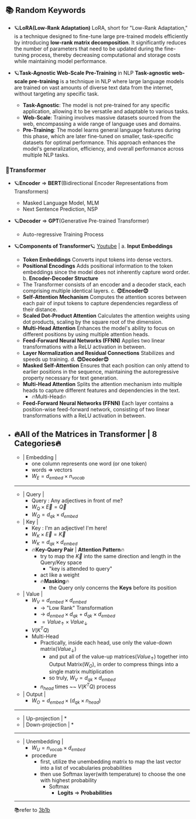 

## 📚 Random Keywords

* 🪐**LoRA(Low-Rank Adaptation)**
	LoRA, short for "Low-Rank Adaptation," is a technique designed to fine-tune large pre-trained models efficiently by introducing **low-rank matrix decomposition**. It significantly reduces the number of parameters that need to be updated during the fine-tuning process, thereby decreasing computational and storage costs while maintaining model performance.

* 🪐**Task-Agnostic Web-Scale Pre-Training** in NLP
	**Task-agnostic web-scale pre-training** is a technique in NLP where large language models are trained on vast amounts of diverse text data from the internet, without targeting any specific task. 
	- **Task-Agnostic**: The model is not pre-trained for any specific application, allowing it to be versatile and adaptable to various tasks.
	- **Web-Scale**: Training involves massive datasets sourced from the web, encompassing a wide range of language uses and domains.
	- **Pre-Training**: The model learns general language features during this phase, which are later fine-tuned on smaller, task-specific datasets for optimal performance.
	This approach enhances the model's generalization, efficiency, and overall performance across multiple NLP tasks.


### 🦾Transformer

* 🪐**Encoder** $\Rightarrow$ **BERT**(Bidirectional Encoder Representations from Transformers)
	* Masked Language Model, MLM
	* Next Sentence Prediction, NSP

* 🪐**Decoder** $\Rightarrow$ **GPT**(Generative Pre-trained Transformer)
	* Auto-regressive Training Process

* 🪐**Components of Transformer**🪐
	[Youtube](https://www.youtube.com/watch?v=wjZofJX0v4M) | 
	a. **Input Embeddings**
	- **Token Embeddings** 
		Converts input tokens into dense vectors.
	- **Positional Encodings** 
		Adds positional information to the token embeddings since the model does not inherently capture word order. 
	b. **Encoder-Decoder Structure**
	- The Transformer consists of an encoder and a decoder stack, each comprising multiple identical layers.
	c. **😊Encoder😊**
	- **Self-Attention Mechanism**
		Computes the attention scores between each pair of input tokens to capture dependencies regardless of their distance.
    - **Scaled Dot-Product Attention**
	    Calculates the attention weights using dot products, scaling by the square root of the dimension.
    - **Multi-Head Attention**
	    Enhances the model's ability to focus on different positions by using multiple attention heads.
    - **Feed-Forward Neural Networks (FFNN)**
	    Applies two linear transformations with a ReLU activation in between.
	- **Layer Normalization and Residual Connections**
		Stabilizes and speeds up training.
	d. **😊Decoder😊**
	- **Masked Self-Attention** 
		Ensures that each position can only attend to earlier positions in the sequence, maintaining the autoregressive property necessary for text generation.
	* **Multi-Head Attention** 
		Splits the attention mechanism into multiple heads to capture different features and dependencies in the text.
		* 🔥Multi-Head🔥
	- **Feed-Forward Neural Networks (FFNN)** 
		Each layer contains a position-wise feed-forward network, consisting of two linear transformations with a ReLU activation in between.

* 🔥**All of the Matrices in Transformer** | 8 Categories🔥	
	------------------------------------
	* | Embedding |
		* one column represents one word (or one token)
		* words $\Rightarrow$ vectors
		* $W_E = d_{embed} \times n_{vocab}$
	------------------------------------
	* | Query |
		* Query : Any adjectives in front of me?
		* $W_Q \times \vec{E} = \vec{Q}$
		* $W_Q = d_{qk} \times d_{embed}$
	* | Key |
		* Key : I'm an adjective! I'm here! 
		* $W_K \times \vec{E}=\vec{K}$
		* $W_K = d_{qk} \times d_{embed}$
		* 🔥**Key-Query Pair** | **Attention Pattern**🔥
			* try to map the $\vec{K}$ into the same direction and length in the Query/Key space
				* "key is attended to query"
			* act like a weight
			* 🔥**Masking**🔥
				* the Query only concerns the **Keys** before its position
	* | Value | 
		* $W_V = d_{embed} \times d_{embed}$ 
			* $\rightarrow$ "Low Rank" Transformation 
			* $\rightarrow$ $d_{embed}\times d_{qk}$ + $d_{qk} \times d_{embed}$
			* $=Value_{\uparrow} \times Value_{\downarrow}$
		* $V(K^TQ)$
		* Multi-Head 
			* Practically, inside each head, use only the value-down matrix($Value_{\downarrow}$)
				* and put all of the value-up matrices($Value_{\uparrow}$) together into Output Matrix($W_O$), in order to compress things into a single matrix multiplication
				* so truly, $W_V = d_{qk} \times d_{embed}$
			* $n_{head}$ times ~~ $V(K^TQ)$ process
	* | Output |
		* $W_O=d_{embed}\times(d_{qk}\times n_{head})$
	------------------------------------
	* | Up-projection | 
		* 
	* | Down-projection | 
		* 
	------------------------------------
	* | Unembedding |
		* $W_U = n_{vocab} \times d_{embed}$
		* procedure 
			* first, utilize the unembedding matrix to map the last vector into a list of vocabularies probabilities
			* then use Softmax layer(with temperature) to choose the one with highest probability
				* Softmax
					* **Logits** $\Rightarrow$ **Probabilities**
	------------------------------------
	📚refer to [3b1b](https://www.youtube.com/watch?v=wjZofJX0v4M&list=PLZHQObOWTQDNU6R1_67000Dx_ZCJB-3pi&index=6)
